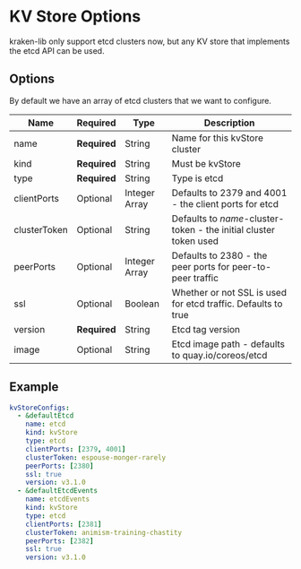 # KV Store Options
kraken-lib only support etcd clusters now, but any KV store that implements the etcd API can be used.

## Options

By default we have an array of etcd clusters that we want to configure.

| Name            | Required  | Type          | Description |
| --------------- | --------- | ------------- | --- |
| name            | __Required__  | String        | Name for this kvStore cluster |
| kind            | __Required__  | String        | Must be kvStore |
| type            | __Required__  | String        | Type is etcd |
| clientPorts     | Optional      | Integer Array | Defaults to 2379 and 4001 - the client ports for etcd |
| clusterToken    | Optional      | String        | Defaults to _name_-cluster-token - the initial cluster token used |
| peerPorts       | Optional      | Integer Array | Defaults to 2380 - the peer ports for peer-to-peer traffic |
| ssl             | Optional      | Boolean       | Whether or not SSL is used for etcd traffic.  Defaults to true |
| version         | __Required__  | String        | Etcd tag version |
| image           | Optional      | String        | Etcd image path - defaults to quay.io/coreos/etcd |

## Example
```yaml
kvStoreConfigs:
  - &defaultEtcd
    name: etcd
    kind: kvStore
    type: etcd
    clientPorts: [2379, 4001]
    clusterToken: espouse-monger-rarely
    peerPorts: [2380]
    ssl: true
    version: v3.1.0
  - &defaultEtcdEvents
    name: etcdEvents
    kind: kvStore
    type: etcd
    clientPorts: [2381]
    clusterToken: animism-training-chastity
    peerPorts: [2382]
    ssl: true
    version: v3.1.0
```
